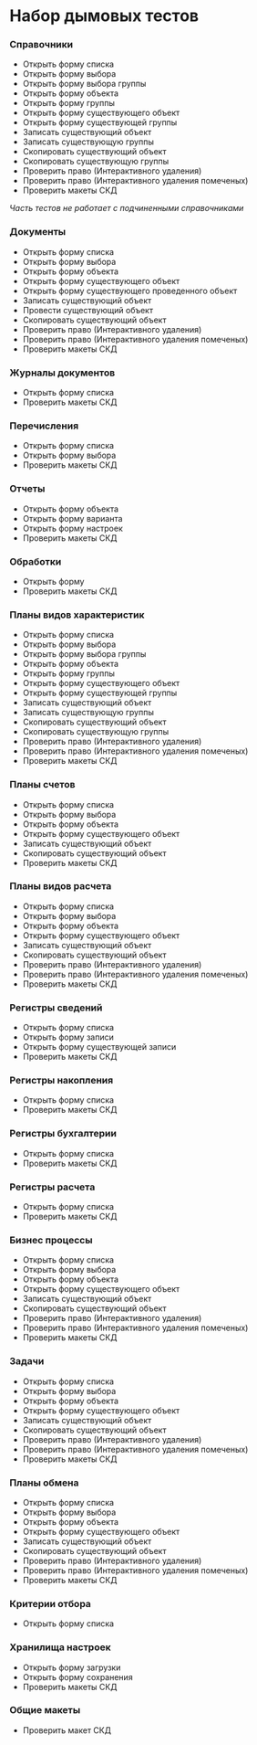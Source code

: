 # Набор дымовых тестов

### Справочники
- Открыть форму списка
- Открыть форму выбора
- Открыть форму выбора группы
- Открыть форму объекта
- Открыть форму группы
- Открыть форму существующего объект
- Открыть форму существующей группы
- Записать существующий объект
- Записать существующую группы
- Скопировать существующий объект
- Скопировать существующую группы
- Проверить право (Интерактивного удаления)
- Проверить право (Интерактивного удаления помеченых)
- Проверить макеты СКД

_Часть тестов не работает с подчиненными справочниками_

### Документы
- Открыть форму списка
- Открыть форму выбора
- Открыть форму объекта
- Открыть форму существующего объект
- Открыть форму существующего проведенного объект
- Записать существующий объект
- Провести существующий объект
- Скопировать существующий объект
- Проверить право (Интерактивного удаления)
- Проверить право (Интерактивного удаления помеченых)
- Проверить макеты СКД

### Журналы документов
- Открыть форму списка
- Проверить макеты СКД

### Перечисления
- Открыть форму списка
- Открыть форму выбора
- Проверить макеты СКД

### Отчеты
- Открыть форму объекта
- Открыть форму варианта
- Открыть форму настроек
- Проверить макеты СКД

### Обработки
- Открыть форму
- Проверить макеты СКД

### Планы видов характеристик
- Открыть форму списка
- Открыть форму выбора
- Открыть форму выбора группы
- Открыть форму объекта
- Открыть форму группы
- Открыть форму существующего объект
- Открыть форму существующей группы
- Записать существующий объект
- Записать существующую группы
- Скопировать существующий объект
- Скопировать существующую группы
- Проверить право (Интерактивного удаления)
- Проверить право (Интерактивного удаления помеченых)
- Проверить макеты СКД

### Планы счетов
- Открыть форму списка
- Открыть форму выбора
- Открыть форму объекта
- Открыть форму существующего объект
- Записать существующий объект
- Скопировать существующий объект
- Проверить макеты СКД

### Планы видов расчета
- Открыть форму списка
- Открыть форму выбора
- Открыть форму объекта
- Открыть форму существующего объект
- Записать существующий объект
- Скопировать существующий объект
- Проверить право (Интерактивного удаления)
- Проверить право (Интерактивного удаления помеченых)
- Проверить макеты СКД

### Регистры сведений
- Открыть форму списка
- Открыть форму записи
- Открыть форму существующей записи
- Проверить макеты СКД

### Регистры накопления
- Открыть форму списка
- Проверить макеты СКД

### Регистры бухгалтерии
- Открыть форму списка
- Проверить макеты СКД

### Регистры расчета
- Открыть форму списка
- Проверить макеты СКД

### Бизнес процессы
- Открыть форму списка
- Открыть форму выбора
- Открыть форму объекта
- Открыть форму существующего объект
- Записать существующий объект
- Скопировать существующий объект
- Проверить право (Интерактивного удаления)
- Проверить право (Интерактивного удаления помеченых)
- Проверить макеты СКД

### Задачи
- Открыть форму списка
- Открыть форму выбора
- Открыть форму объекта
- Открыть форму существующего объект
- Записать существующий объект
- Скопировать существующий объект
- Проверить право (Интерактивного удаления)
- Проверить право (Интерактивного удаления помеченых)
- Проверить макеты СКД

### Планы обмена
- Открыть форму списка
- Открыть форму выбора
- Открыть форму объекта
- Открыть форму существующего объект
- Записать существующий объект
- Скопировать существующий объект
- Проверить право (Интерактивного удаления)
- Проверить право (Интерактивного удаления помеченых)
- Проверить макеты СКД

### Критерии отбора
- Открыть форму списка

### Хранилища настроек
- Открыть форму загрузки
- Открыть форму сохранения
- Проверить макеты СКД

### Общие макеты
- Проверить макет СКД
